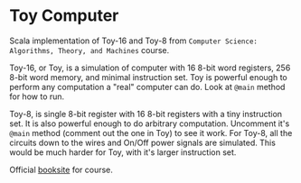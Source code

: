 # Toy Computer
Scala implementation of Toy-16 and Toy-8 from `Computer Science: Algorithms, Theory, and Machines` course.

Toy-16, or Toy, is a simulation of computer with 16 8-bit word registers, 256 8-bit word memory, and minimal
instruction set. Toy is powerful enough to perform any computation a "real" computer can do. Look at `@main`
method for how to run. 

Toy-8, is single 8-bit register with 16 8-bit registers with a tiny instruction set. It is also powerful enough to
do arbitrary computation. Uncomment it's `@main` method (comment out the one in Toy) to see it work. For Toy-8, all
the circuits down to the wires and On/Off power signals are simulated. This would be much harder for Toy, with it's
larger instruction set.

Official [booksite](https://introcs.cs.princeton.edu/java/62toy/) for course.